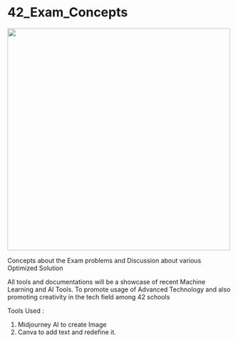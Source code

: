 # 42_Exam_Concepts

<img src="https://user-images.githubusercontent.com/66947064/214869421-519e165c-2f62-4f0b-abdc-ddb0a22e42b2.png" width="500" height="500">


Concepts about the Exam problems and Discussion about various Optimized Solution

All tools and documentations will be a showcase of recent Machine Learning and AI Tools. To promote usage of Advanced Technology and also promoting creativity in the tech field among 42 schools

Tools Used :
1. Midjourney AI to create Image
2. Canva to add text and redefine it.



